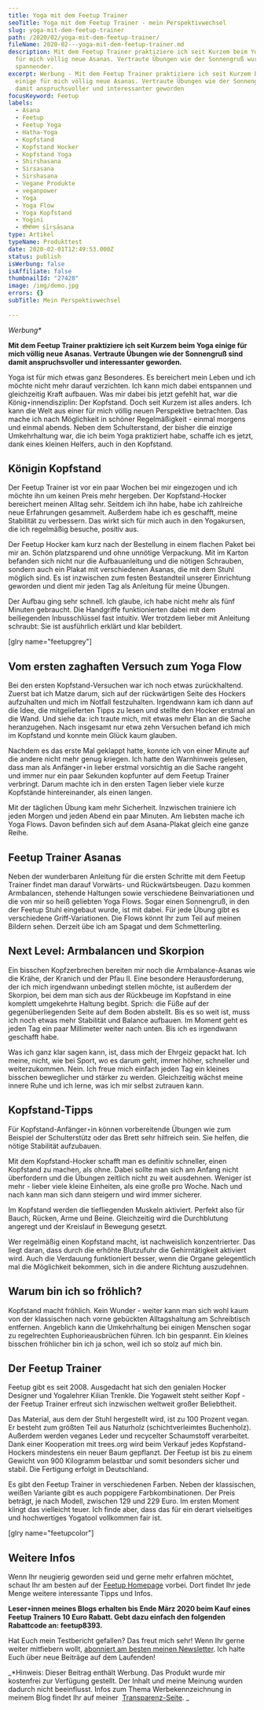 ```yaml
---
title: Yoga mit dem Feetup Trainer
seoTitle: Yoga mit dem Feetup Trainer - mein Perspektivwechsel
slug: yoga-mit-dem-feetup-trainer
path: /2020/02/yoga-mit-dem-feetup-trainer/
fileName: 2020-02---yoga-mit-dem-feetup-trainer.md
description: Mit dem Feetup Trainer praktiziere ich seit Kurzem beim Yoga einige
  für mich völlig neue Asanas. Vertraute Übungen wie der Sonnengruß wurden
  spannender.
excerpt: Werbung - Mit dem Feetup Trainer praktiziere ich seit Kurzem beim Yoga
  einige für mich völlig neue Asanas. Vertraute Übungen wie der Sonnengruß sind
  damit anspruchsvoller und interessanter geworden
focusKeyword: Feetup
labels:
  - Asana
  - Feetup
  - Feetup Yoga
  - Hatha-Yoga
  - Kopfstand
  - Kopfstand Hocker
  - Kopfstand Yoga
  - Shirshasana
  - Sirsasana
  - Sirshasana
  - Vegane Produkte
  - veganpower
  - Yoga
  - Yoga Flow
  - Yoga Kopfstand
  - Yogini
  - शीर्षासन śīrṣāsana
type: Artikel
typeName: Produkttest
date: 2020-02-01T12:49:53.000Z
status: publish
isWerbung: false
isAffiliate: false
thumbnailId: "27428"
image: /img/demo.jpg
errors: {}
subTitle: Mein Perspektivwechsel
  
---
```


_Werbung\*_

**Mit dem Feetup Trainer praktiziere ich seit Kurzem beim Yoga einige für mich
völlig neue Asanas. Vertraute Übungen wie der Sonnengruß sind damit
anspruchsvoller und interessanter geworden.**

Yoga ist für mich etwas ganz Besonderes. Es bereichert mein Leben und ich möchte
nicht mehr darauf verzichten. Ich kann mich dabei entspannen und gleichzeitig
Kraft aufbauen. Was mir dabei bis jetzt gefehlt hat, war die
König⋆innendisziplin: Der Kopfstand. Doch seit Kurzem ist alles anders. Ich kann
die Welt aus einer für mich völlig neuen Perspektive betrachten. Das mache ich
nach Möglichkeit in schöner Regelmäßigkeit - einmal morgens und einmal abends.
Neben dem Schulterstand, der bisher die einzige Umkehrhaltung war, die ich beim
Yoga praktiziert habe, schaffe ich es jetzt, dank eines kleinen Helfers, auch in
den Kopfstand.

## Königin Kopfstand

Der Feetup Trainer ist vor ein paar Wochen bei mir eingezogen und ich möchte ihn
um keinen Preis mehr hergeben. Der Kopfstand-Hocker bereichert meinen Alltag
sehr. Seitdem ich ihn habe, habe ich zahlreiche neue Erfahrungen gesammelt.
Außerdem habe ich es geschafft, meine Stabilität zu verbessern. Das wirkt sich
für mich auch in den Yogakursen, die ich regelmäßig besuche, positiv aus.

Der Feetup Hocker kam kurz nach der Bestellung in einem flachen Paket bei mir
an. Schön platzsparend und ohne unnötige Verpackung. Mit im Karton befanden sich
nicht nur die Aufbauanleitung und die nötigen Schrauben, sondern auch ein Plakat
mit verschiedenen Asanas, die mit dem Stuhl möglich sind. Es ist inzwischen zum
festen Bestandteil unserer Einrichtung geworden und dient mir jeden Tag als
Anleitung für meine Übungen.

Der Aufbau ging sehr schnell. Ich glaube, ich habe nicht mehr als fünf Minuten
gebraucht. Die Handgriffe funktionierten dabei mit dem beiliegenden
Inbusschlüssel fast intuitiv. Wer trotzdem lieber mit Anleitung schraubt: Sie
ist ausführlich erklärt und klar bebildert.

[glry name="feetupgrey"]

## Vom ersten zaghaften Versuch zum Yoga Flow

Bei den ersten Kopfstand-Versuchen war ich noch etwas zurückhaltend. Zuerst bat
ich Matze darum, sich auf der rückwärtigen Seite des Hockers aufzuhalten und
mich im Notfall festzuhalten. Irgendwann kam ich dann auf die Idee, die
mitgelieferten Tipps zu lesen und stellte den Hocker erstmal an die Wand. Und
siehe da: ich traute mich, mit etwas mehr Elan an die Sache heranzugehen. Nach
insgesamt nur etwa zehn Versuchen befand ich mich im Kopfstand und konnte mein
Glück kaum glauben.

Nachdem es das erste Mal geklappt hatte, konnte ich von einer Minute auf die
andere nicht mehr genug kriegen. Ich hatte den Warnhinweis gelesen, dass man als
Anfänger⋆in lieber erstmal vorsichtig an die Sache rangeht und immer nur ein
paar Sekunden kopfunter auf dem Feetup Trainer verbringt. Darum machte ich in
den ersten Tagen lieber viele kurze Kopfstände hintereinander, als einen langen.

Mit der täglichen Übung kam mehr Sicherheit. Inzwischen trainiere ich jeden
Morgen und jeden Abend ein paar Minuten. Am liebsten mache ich Yoga Flows. Davon
befinden sich auf dem Asana-Plakat gleich eine ganze Reihe.

## Feetup Trainer Asanas

Neben der wunderbaren Anleitung für die ersten Schritte mit dem Feetup Trainer
findet man darauf Vorwärts- und Rückwärtsbeugen. Dazu kommen Armbalancen,
stehende Haltungen sowie verschiedene Beinvariationen und die von mir so heiß
geliebten Yoga Flows. Sogar einen Sonnengruß, in den der Feetup Stuhl eingebaut
wurde, ist mit dabei. Für jede Übung gibt es verschiedene Griff-Variationen. Die
Flows könnt Ihr zum Teil auf meinen Bildern sehen. Derzeit übe ich am Spagat und
dem Schmetterling.

## Next Level: Armbalancen und Skorpion

Ein bisschen Kopfzerbrechen bereiten mir noch die Armbalance-Asanas wie die
Krähe, der Kranich und der Pfau II. Eine besondere Herausforderung, der ich mich
irgendwann unbedingt stellen möchte, ist außerdem der Skorpion, bei dem man sich
aus der Rückbeuge im Kopfstand in eine komplett umgekehrte Haltung begibt.
Sprich: die Füße auf der gegenüberliegenden Seite auf dem Boden abstellt. Bis es
so weit ist, muss ich noch etwas mehr Stabilität und Balance aufbauen. Im Moment
geht es jeden Tag ein paar Millimeter weiter nach unten. Bis ich es irgendwann
geschafft habe.

Was ich ganz klar sagen kann, ist, dass mich der Ehrgeiz gepackt hat. Ich meine,
nicht, wie bei Sport, wo es darum geht, immer höher, schneller und
weiterzukommen. Nein. Ich freue mich einfach jeden Tag ein kleines bisschen
beweglicher und stärker zu werden. Gleichzeitig wächst meine innere Ruhe und ich
lerne, was ich mir selbst zutrauen kann.

## Kopfstand-Tipps

Für Kopfstand-Anfänger⋆in können vorbereitende Übungen wie zum Beispiel der
Schulterstütz oder das Brett sehr hilfreich sein. Sie helfen, die nötige
Stabilität aufzubauen.

Mit dem Kopfstand-Hocker schafft man es definitiv schneller, einen Kopfstand zu
machen, als ohne. Dabei sollte man sich am Anfang nicht überfordern und die
Übungen zeitlich nicht zu weit ausdehnen. Weniger ist mehr - lieber viele kleine
Einheiten, als eine große pro Woche. Nach und nach kann man sich dann steigern
und wird immer sicherer.

Im Kopfstand werden die tiefliegenden Muskeln aktiviert. Perfekt also für Bauch,
Rücken, Arme und Beine. Gleichzeitig wird die Durchblutung angeregt und der
Kreislauf in Bewegung gesetzt.

Wer regelmäßig einen Kopfstand macht, ist nachweislich konzentrierter. Das liegt
daran, dass durch die erhöhte Blutzufuhr die Gehirntätigkeit aktiviert wird.
Auch die Verdauung funktioniert besser, wenn die Organe gelegentlich mal die
Möglichkeit bekommen, sich in die andere Richtung auszudehnen.

## Warum bin ich so fröhlich?

Kopfstand macht fröhlich. Kein Wunder - weiter kann man sich wohl kaum von der
klassischen nach vorne gebückten Alltagshaltung am Schreibtisch entfernen.
Angeblich kann die Umkehrhaltung bei einigen Menschen sogar zu regelrechten
Euphorieausbrüchen führen. Ich bin gespannt. Ein kleines bisschen fröhlicher bin
ich ja schon, weil ich so stolz auf mich bin.

## Der Feetup Trainer

Feetup gibt es seit 2008. Ausgedacht hat sich den genialen Hocker Designer und
Yogalehrer Kilian Trenkle. Die Yogawelt steht seither Kopf - der Feetup Trainer
erfreut sich inzwischen weltweit großer Beliebtheit.

Das Material, aus dem der Stuhl hergestellt wird, ist zu 100 Prozent vegan. Er
besteht zum größten Teil aus Naturholz (schichtverleimtes Buchenholz). Außerdem
werden veganes Leder und recycelter Schaumstoff verarbeitet. Dank einer
Kooperation mit trees.org wird beim Verkauf jedes Kopfstand-Hockers mindestens
ein neuer Baum gepflanzt. Der Feetup ist bis zu einem Gewicht von 900 Kilogramm
belastbar und somit besonders sicher und stabil. Die Fertigung erfolgt in
Deutschland.

Es gibt den Feetup Trainer in verschiedenen Farben. Neben der klassischen,
weißen Variante gibt es auch poppigere Farbkombinationen. Der Preis beträgt, je
nach Modell, zwischen 129 und 229 Euro. Im ersten Moment klingt das vielleicht
teuer. Ich finde aber, dass das für ein derart vielseitiges und hochwertiges
Yogatool vollkommen fair ist.

[glry name="feetupcolor"]

## Weitere Infos

Wenn Ihr neugierig geworden seid und gerne mehr erfahren möchtet, schaut Ihr am
besten auf der [Feetup Homepage](https://de.feetup.eu/) vorbei. Dort findet Ihr
jede Menge weitere interessante Tipps und Infos.

**Leser⋆innen meines Blogs erhalten bis Ende März 2020 beim Kauf eines Feetup
Trainers 10 Euro Rabatt. Gebt dazu einfach den folgenden Rabattcode
an: feetup8393.**

Hat Euch mein Testbericht gefallen? Das freut mich sehr! Wenn Ihr gerne weiter
mitfiebern wollt, [abonniert am besten meinen Newsletter](#newsletter). Ich
halte Euch über neue Beiträge auf dem Laufenden!

_\*Hinweis: Dieser Beitrag enthält Werbung. Das Produkt wurde mir kostenfrei zur
Verfügung gestellt. Der Inhalt und meine Meinung wurden dadurch nicht
beeinflusst. Infos zum Thema Werbekennzeichnung in meinem Blog findet Ihr auf
meiner  [Transparenz-Seite](/werbung/). _

  